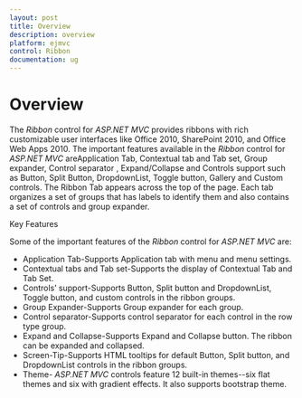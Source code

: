 ```yaml
---
layout: post
title: Overview
description: overview
platform: ejmvc
control: Ribbon
documentation: ug
---
```


# Overview

The _Ribbon_ control for _ASP.NET MVC_ provides ribbons with rich customizable user interfaces like Office 2010, SharePoint 2010, and Office Web Apps 2010. The important features available in the _Ribbon_ control for _ASP.NET MVC_ areApplication Tab, Contextual tab and Tab set, Group expander, Control separator , Expand/Collapse and Controls support such as Button, Split Button, DropdownList, Toggle button, Gallery and Custom controls. The Ribbon Tab appears across the top of the page. Each tab organizes a set of groups that has labels to identify them and also contains a set of controls and group expander.

Key Features

Some of the important features of the _Ribbon_ control for _ASP.NET MVC_ are:

* Application Tab-Supports Application tab with menu and menu settings.
* Contextual tabs and Tab set-Supports the display of Contextual Tab and Tab Set.
* Controls’ support-Supports Button, Split button and DropdownList, Toggle button, and custom controls in the ribbon groups.
* Group Expander-Supports Group expander for each group.
* Control separator-Supports control separator for each control in the row type group.
* Expand and Collapse-Supports Expand and Collapse button.  The ribbon can be expanded and collapsed.
* Screen-Tip-Supports HTML tooltips for default Button, Split button, and DropdownList controls in the ribbon groups.
* Theme- _ASP.NET MVC_ controls feature 12 built-in themes--six flat themes and six with gradient effects. It also supports bootstrap theme.
